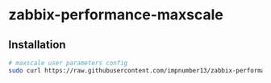 # zabbix-performance-maxscale

Installation
------------

```bash
# maxscale user parameters config
sudo curl https://raw.githubusercontent.com/impnumber13/zabbix-performance-maxscale/master/userparameter_maxscale.conf -o /etc/zabbix/zabbix_agentd.d/userparameter_maxscale.conf
```
